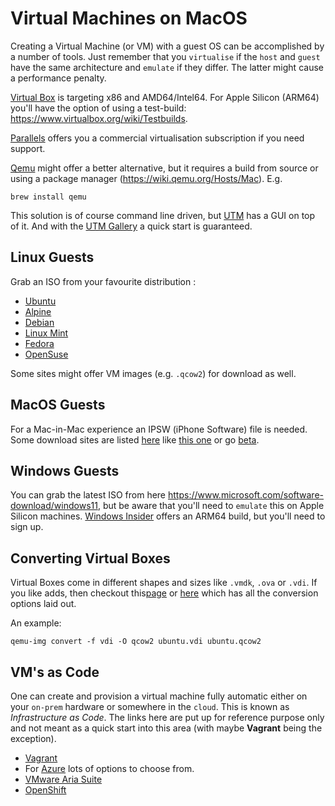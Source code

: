 # Virtual Machines on MacOS

Creating a Virtual Machine (or VM) with a guest OS can be accomplished by a number of tools. Just remember that you `virtualise` if the `host` and `guest` have the same architecture and `emulate` if they differ. The latter might cause a performance penalty.

[Virtual Box](https://www.virtualbox.org) is targeting x86 and AMD64/Intel64. For Apple Silicon (ARM64) you'll have the option of using a test-build: https://www.virtualbox.org/wiki/Testbuilds.

[Parallels](https://www.parallels.com) offers you a commercial virtualisation subscription if you need support.

[Qemu](https://www.qemu.org) might offer a better alternative, but it requires a build from source or using a package manager (https://wiki.qemu.org/Hosts/Mac). E.g.

```shell
brew install qemu
```

This solution is of course command line driven, but [UTM](https://github.com/utmapp/UTM) has a GUI on top of it. And with the [UTM Gallery](https://mac.getutm.app/gallery/) a quick start is guaranteed.

## Linux Guests

Grab an ISO from your favourite distribution :
* [Ubuntu](https://ubuntu.com/download/desktop)
* [Alpine](https://alpinelinux.org/downloads/)
* [Debian](https://www.debian.org/distrib/)
* [Linux Mint](https://www.linuxmint.com)
* [Fedora](https://fedoraproject.org)
* [OpenSuse](https://get.opensuse.org)

Some sites might offer VM images (e.g. `.qcow2`) for download as well.

## MacOS Guests

For a Mac-in-Mac experience an IPSW (iPhone Software) file is needed. Some download sites are listed [here](https://osxdaily.com/2021/01/28/download-macos-ipsw-files-apple-silicon-m1-mac) like [this one](https://ipsw.me) or go [beta](https://ipswbeta.dev).

## Windows Guests

You can grab the latest ISO from here https://www.microsoft.com/software-download/windows11, but be aware that you'll need to `emulate` this on Apple Silicon machines. [Windows Insider](https://www.microsoft.com/windowsinsider) offers an ARM64 build, but you'll need to sign up.

## Converting Virtual Boxes

Virtual Boxes come in different shapes and sizes like `.vmdk`, `.ova` or `.vdi`. If you like adds, then checkout this[page](https://computingforgeeks.com/convert-virtualbox-disk-image-vdi-to-qcow2-format) or [here](https://www.xmodulo.com/convert-ova-to-qcow2-linux.html) which has all the conversion options laid out.

An example:
```shell
qemu-img convert -f vdi -O qcow2 ubuntu.vdi ubuntu.qcow2 
```

## VM's as Code

One can create and provision a virtual machine fully automatic either on your `on-prem` hardware or somewhere in the `cloud`. This is known as *Infrastructure as Code*. The links here are put up for reference purpose only and not meant as a quick start into this area (with maybe **Vagrant** being the exception).

* [Vagrant](https://developer.hashicorp.com/vagrant)
* For [Azure](https://learn.microsoft.com/en-us/azure/virtual-machines/infrastructure-automation) lots of options to choose from.
* [VMware Aria Suite](https://www.vmware.com/products/aria-suite-vcloud-suite.html)
* [OpenShift](https://www.redhat.com/en/blog/virtual-machines-as-code-with-openshift-gitops-and-openshift-virtualization)